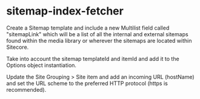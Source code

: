 # sitemap-index-fetcher

Create a Sitemap template and include a new Multilist field called "sitemapLink" which will be a list of all the internal and external sitemaps found within the media library or wherever the sitemaps are located within Sitecore.

Take into account the sitemap templateId and itemId and add it to the Options object instantiation.

Update the Site Grouping > Site item and add an incoming URL (hostName) and set the URL scheme to the preferred HTTP protocol (https is recommended).
